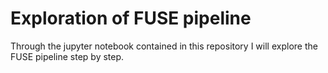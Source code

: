 # Exploration of FUSE pipeline

Through the jupyter notebook contained in this repository I will explore the FUSE pipeline step by step. 
